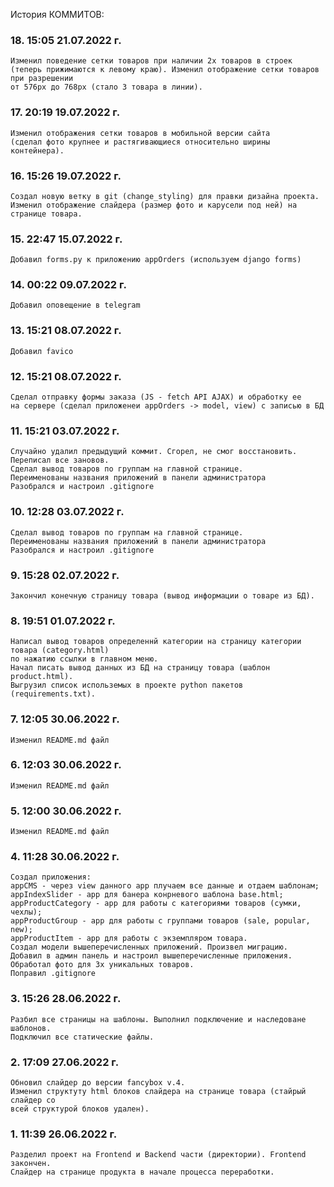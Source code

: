 История КОММИТОВ:

### 18\. 15:05 21.07.2022 г.
    Изменил поведение сетки товаров при наличии 2х товаров в строек 
    (теперь прижимаются к левому краю). Изменил отображение сетки товаров при разрешении
    от 576px до 768px (стало 3 товара в линии).

### 17\. 20:19 19.07.2022 г.
    Изменил отображения сетки товаров в мобильной версии сайта 
    (сделал фото крупнее и растягивающиеся относительно ширины контейнера).

### 16\. 15:26 19.07.2022 г.
    Создал новую ветку в git (change_styling) для правки дизайна проекта.
    Изменил отображение слайдера (размер фото и карусели под ней) на странице товара.

### 15\. 22:47 15.07.2022 г.
    Добавил forms.py к приложению appOrders (используем django forms)

### 14\. 00:22 09.07.2022 г.
    Добавил оповещение в telegram

### 13\. 15:21 08.07.2022 г.
    Добавил favico

### 12\. 15:21 08.07.2022 г.
    Сделал отправку формы заказа (JS - fetch API AJAX) и обработку ее 
    на сервере (сделал приложенеи appOrders -> model, view) с записью в БД

### 11\. 15:21 03.07.2022 г.
    Случайно удалил предыдущий коммит. Сгорел, не смог восстановить.
    Переписал все зановов.
    Сделал вывод товаров по группам на главной странице. 
    Переименованы названия приложений в панели администратора
    Разобрался и настроил .gitignore

### 10\. 12:28 03.07.2022 г.
    Сделал вывод товаров по группам на главной странице. 
    Переименованы названия приложений в панели администратора
    Разобрался и настроил .gitignore

### 9\. 15:28 02.07.2022 г.
    Закончил конечную страницу товара (вывод информации о товаре из БД).

### 8\. 19:51 01.07.2022 г.
    Написал вывод товаров определеннй категории на страницу категории товара (category.html)
    по нажатию ссылки в главном меню.
    Начал писать вывод данных из БД на страницу товара (шаблон product.html).
    Выгрузил список использемых в проекте python пакетов (requirements.txt).

### 7\. 12:05 30.06.2022 г.
    Изменил README.md файл

### 6\. 12:03 30.06.2022 г.
    Изменил README.md файл

### 5\. 12:00 30.06.2022 г.
    Изменил README.md файл

### 4\. 11:28 30.06.2022 г.
    Создал приложения:
    appCMS - через view данного app плучаем все данные и отдаем шаблонам;
    appIndexSlider - app для банера конрневого шаблона base.html;
    appProductCategory - app для работы с категориями товаров (сумки, чехлы);
    appProductGroup - app для работы с группами товаров (sale, popular, new);
    appProductItem - app для работы с экземпляром товара.
    Создал модели вышеперечисленных приложений. Произвел миграцию.
    Добавил в админ панель и настроил вышеперечисленные приложения.
    Обработал фото для 3х уникальных товаров.
    Поправил .gitignore

### 3\.  15:26 28.06.2022 г.
    Разбил все страницы на шаблоны. Выполнил подключение и наследоване шаблонов.
    Подключил все статические файлы.

### 2\.  17:09 27.06.2022 г. 
    Обновил слайдер до версии fancybox v.4. 
    Изменил структуту html блоков слайдера на странице товара (стайрый слайдер со 
    всей структурой блоков удален).
    
### 1\.  11:39 26.06.2022 г. 
    Разделил проект на Frontend и Backend части (директории). Frontend закончен. 
    Слайдер на странице продукта в начале процесса переработки. 